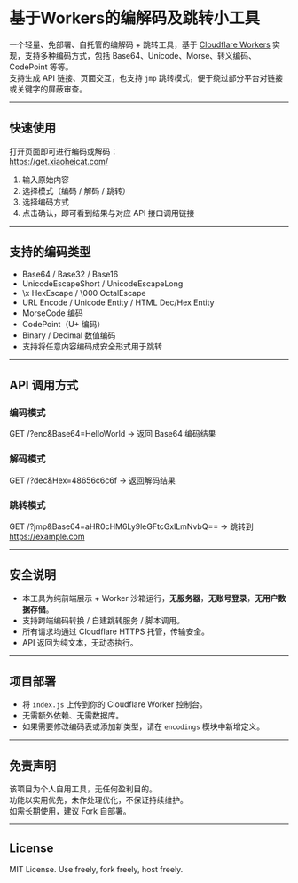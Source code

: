 # 基于Workers的编解码及跳转小工具

一个轻量、免部署、自托管的编解码 + 跳转工具，基于 [Cloudflare Workers](https://workers.cloudflare.com/) 实现，支持多种编码方式，包括 Base64、Unicode、Morse、转义编码、CodePoint 等等。  
支持生成 API 链接、页面交互，也支持 `jmp` 跳转模式，便于绕过部分平台对链接或关键字的屏蔽审查。



---

##  快速使用

打开页面即可进行编码或解码：  
https://get.xiaoheicat.com/

1. 输入原始内容
2. 选择模式（编码 / 解码 / 跳转）
3. 选择编码方式
4. 点击确认，即可看到结果与对应 API 接口调用链接

---

##  支持的编码类型

- Base64 / Base32 / Base16
- UnicodeEscapeShort / UnicodeEscapeLong
- \x HexEscape / \000 OctalEscape
- URL Encode / Unicode Entity / HTML Dec/Hex Entity
- MorseCode 编码
- CodePoint（U+ 编码）
- Binary / Decimal 数值编码
- 支持将任意内容编码成安全形式用于跳转

---

##  API 调用方式

### 编码模式
GET /?enc&Base64=HelloWorld
→ 返回 Base64 编码结果
### 解码模式
GET /?dec&Hex=48656c6c6f
→ 返回解码结果
### 跳转模式
GET /?jmp&Base64=aHR0cHM6Ly9leGFtcGxlLmNvbQ==
→ 跳转到 https://example.com

---

##  安全说明

- 本工具为纯前端展示 + Worker 沙箱运行，**无服务器**，**无账号登录**，**无用户数据存储**。
- 支持跨端编码转换 / 自建跳转服务 / 脚本调用。
- 所有请求均通过 Cloudflare HTTPS 托管，传输安全。
- API 返回为纯文本，无动态执行。

---

##  项目部署

- 将 `index.js` 上传到你的 Cloudflare Worker 控制台。
- 无需额外依赖、无需数据库。
- 如果需要修改编码表或添加新类型，请在 `encodings` 模块中新增定义。

---

##  免责声明

该项目为个人自用工具，无任何盈利目的。  
功能以实用优先，未作处理优化，不保证持续维护。  
如需长期使用，建议 Fork 自部署。

---

##  License

MIT License. Use freely, fork freely, host freely.

